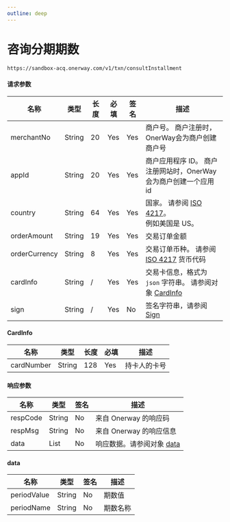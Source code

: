 ```yaml
---
outline: deep
---
```


<script lang="ts" setup>

</script>

# 咨询分期期数  <Badge text="POST" type="tip"></Badge>

`https://sandbox-acq.onerway.com/v1/txn/consultInstallment`

#### 请求参数

<div class="custom-table bordered-table">

| 名称            | 类型     | 长度 | 必填  | 签名  | 描述                                                                                                                                                                                                              |
|---------------|--------|----|-----|-----|-----------------------------------------------------------------------------------------------------------------------------------------------------------------------------------------------------------------|
| merchantNo    | String | 20 | Yes | Yes | 商户号。 商户注册时，OnerWay会为商户创建商户号                                                                                                                                                                                     |
| appId         | String | 20 | Yes | Yes | 商户应用程序 ID。 商户注册网站时，OnerWay会为商户创建一个应用id                                                                                                                                                                          |
| country       | String | 64 | Yes | Yes | 国家。 请参阅 [ISO 4217](https://en.wikipedia.org/wiki/ISO_4217#List_of_ISO_4217_currency_codes)。 <br><span class="custom-example"><span class="leading-text" >例如</span><span class="custom-example">美国是 US。</span></span> |
| orderAmount   | String | 19 | Yes | Yes | 交易订单金额                                                                                                                                                                                                          |
| orderCurrency | String | 8  | Yes | Yes | 交易订单币种。 请参阅 [ISO 4217](https://en.wikipedia.org/wiki/ISO_4217#List_of_ISO_4217_currency_codes) 货币代码                                                                                                             |
| cardInfo      | String | /  | Yes | Yes | 交易卡信息，格式为 `json` 字符串。 请参阅对象 [CardInfo](./installment#cardinfo)                                                                                                                                                  |
| sign          | String | /  | Yes | No  | 签名字符串，请参阅 [Sign](./sign.html)                                                                                                                                                                                   |

</div>

#### CardInfo

<div class="custom-table bordered-table">

| 名称         | 类型     | 长度  | 必填  | 描述     |
|------------|--------|-----|-----|--------|
| cardNumber | String | 128 | Yes | 持卡人的卡号 |

</div>

#### 响应参数

<div class="custom-table bordered-table">

| 名称       | 类型     | 签名 | 描述                                       |
|----------|--------|----|------------------------------------------|
| respCode | String | No | 来自 Onerway 的响应码                          |
| respMsg  | String | No | 来自 Onerway 的响应信息                         |
| data     | List   | No | 响应数据。请参阅对象 [data](./installment.md#data) |

</div>

#### data

<div class="custom-table bordered-table">

| 名称          | 类型     | 签名 | 描述   |
|-------------|--------|----|------|
| periodValue | String | No | 期数值  |
| periodName  | String | No | 期数名称 |

</div>